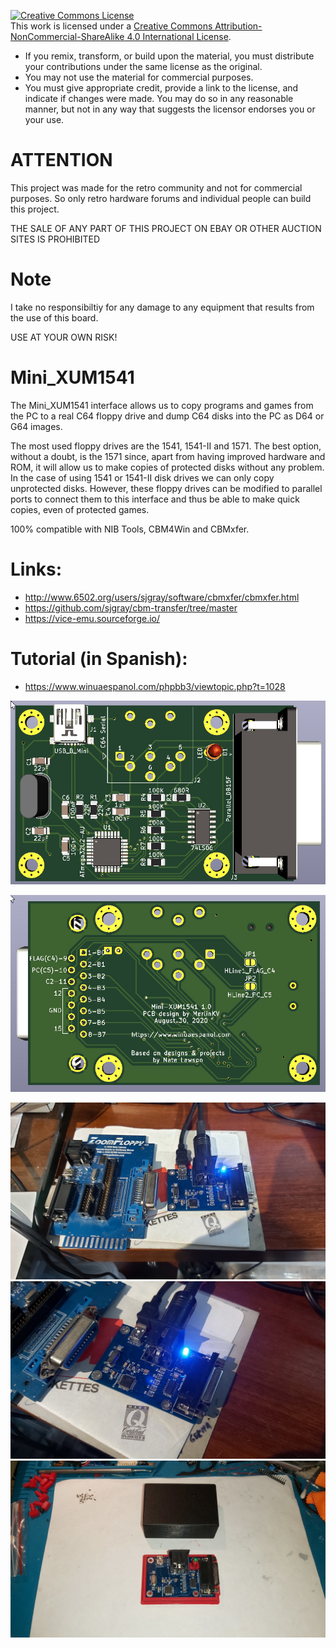 <a rel="license" href="http://creativecommons.org/licenses/by-nc-sa/4.0/"><img alt="Creative Commons License" style="border-width:0" src="https://i.creativecommons.org/l/by-nc-sa/4.0/88x31.png" /></a><br />This work is licensed under a <a rel="license" href="http://creativecommons.org/licenses/by-nc-sa/4.0/">Creative Commons Attribution-NonCommercial-ShareAlike 4.0 International License</a>.

* If you remix, transform, or build upon the material, you must distribute your contributions under the same license as the original.
* You may not use the material for commercial purposes.
* You must give appropriate credit, provide a link to the license, and indicate if changes were made. You may do so in any reasonable manner, but not in any way that suggests the licensor endorses you or your use.

# ATTENTION

This project was made for the retro community and not for commercial purposes. So only retro hardware forums and individual people can build this project.

THE SALE OF ANY PART OF THIS PROJECT ON EBAY OR OTHER AUCTION SITES IS PROHIBITED

# Note

I take no responsibiltiy for any damage to any equipment that results from the use of this board.

USE AT YOUR OWN RISK!


# Mini_XUM1541

The Mini_XUM1541 interface allows us to copy programs and games from the PC to a real C64 floppy drive and dump C64 disks into the PC as D64 or G64 images.

The most used floppy drives are the 1541, 1541-II and 1571. The best option, without a doubt, is the 1571 since, apart from having improved hardware and ROM, it will allow us to make copies of protected disks without any problem. In the case of using 1541 or 1541-II disk drives we can only copy unprotected disks. However, these floppy drives can be modified to parallel ports to connect them to this interface and thus be able to make quick copies, even of protected games.

100% compatible with NIB Tools, CBM4Win and CBMxfer.

# Links:

- http://www.6502.org/users/sjgray/software/cbmxfer/cbmxfer.html
- https://github.com/sjgray/cbm-transfer/tree/master
- https://vice-emu.sourceforge.io/

# Tutorial (in Spanish):

- https://www.winuaespanol.com/phpbb3/viewtopic.php?t=1028



![PCB_Front](https://github.com/merlinkv/Mini_XUM1541/blob/main/Mini_XUM1541_Front.jpg)

![PCB_Back](https://github.com/merlinkv/Mini_XUM1541/blob/main/Mini_XUM1541_Back.jpg)

![Image 1](https://github.com/merlinkv/Mini_XUM1541/blob/main/20201022_195347.jpg)
![Image 2](https://github.com/merlinkv/Mini_XUM1541/blob/main/20201022_195354.jpg)
![Image 3](https://github.com/merlinkv/Mini_XUM1541/blob/main/20201028_185429.jpg)

